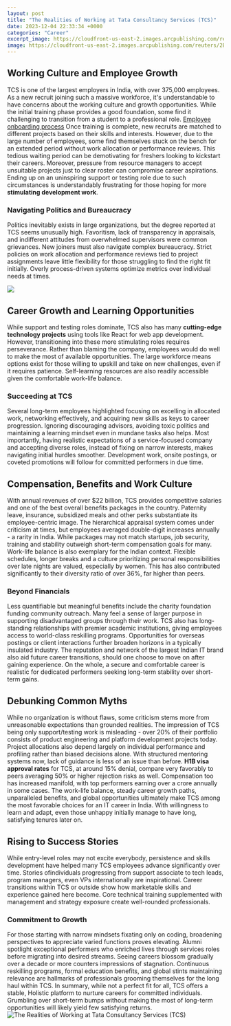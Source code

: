 ```yaml
---
layout: post
title: "The Realities of Working at Tata Consultancy Services (TCS)"
date: 2023-12-04 22:33:34 +0000
categories: "Career"
excerpt_image: https://cloudfront-us-east-2.images.arcpublishing.com/reuters/2BBQDC7RQRPZVEKPFD5GIW6FC4.jpg
image: https://cloudfront-us-east-2.images.arcpublishing.com/reuters/2BBQDC7RQRPZVEKPFD5GIW6FC4.jpg
---
```


## Working Culture and Employee Growth 
TCS is one of the largest employers in India, with over 375,000 employees. As a new recruit joining such a massive workforce, it's understandable to have concerns about the working culture and growth opportunities. While the initial training phase provides a good foundation, some find it challenging to transition from a student to a professional role. 
[Employee onboarding process](https://fistore.mysenprints.com/collection/abdo)
Once training is complete, new recruits are matched to different projects based on their skills and interests. However, due to the large number of employees, some find themselves stuck on the bench for an extended period without work allocation or performance reviews. This tedious waiting period can be demotivating for freshers looking to kickstart their careers. 
Moreover, pressure from resource managers to accept unsuitable projects just to clear roster can compromise career aspirations. Ending up on an uninspiring support or testing role due to such circumstances is understandably frustrating for those hoping for more **stimulating development work**.
### Navigating Politics and Bureaucracy  
Politics inevitably exists in large organizations, but the degree reported at TCS seems unusually high. Favoritism, lack of transparency in appraisals, and indifferent attitudes from overwhelmed supervisors were common grievances. 
New joiners must also navigate complex bureaucracy. Strict policies on work allocation and performance reviews tied to project assignments leave little flexibility for those struggling to find the right fit initially. Overly process-driven systems optimize metrics over individual needs at times.

![](https://media.glassdoor.com/l/8a/46/04/9e/tcs.jpg)
## Career Growth and Learning Opportunities
While support and testing roles dominate, TCS also has many **cutting-edge technology projects** using tools like React for web app development. However, transitioning into these more stimulating roles requires perseverance. 
Rather than blaming the company, employees would do well to make the most of available opportunities. The large workforce means options exist for those willing to upskill and take on new challenges, even if it requires patience. Self-learning resources are also readily accessible given the comfortable work-life balance.
### Succeeding at TCS
Several long-term employees highlighted focusing on excelling in allocated work, networking effectively, and acquiring new skills as keys to career progression. Ignoring discouraging advisors, avoiding toxic politics and maintaining a learning mindset even in mundane tasks also helps. 
Most importantly, having realistic expectations of a service-focused company and accepting diverse roles, instead of fixing on narrow interests, makes navigating initial hurdles smoother. Development work, onsite postings, or coveted promotions will follow for committed performers in due time.
## Compensation, Benefits and Work Culture
With annual revenues of over $22 billion, TCS provides competitive salaries and one of the best overall benefits packages in the country. Paternity leave, insurance, subsidized meals and other perks substantiate its employee-centric image.
The hierarchical appraisal system comes under criticism at times, but employees averaged double-digit increases annually - a rarity in India. While packages may not match startups, job security, training and stability outweigh short-term compensation goals for many. 
Work-life balance is also exemplary for the Indian context. Flexible schedules, longer breaks and a culture prioritizing personal responsibilities over late nights are valued, especially by women. This has also contributed significantly to their diversity ratio of over 36%, far higher than peers.
### Beyond Financials 
Less quantifiable but meaningful benefits include the charity foundation funding community outreach. Many feel a sense of larger purpose in supporting disadvantaged groups through their work. 
TCS also has long-standing relationships with premier academic institutions, giving employees access to world-class reskilling programs. Opportunities for overseas postings or client interactions further broaden horizons in a typically insulated industry.
The reputation and network of the largest Indian IT brand also aid future career transitions, should one choose to move on after gaining experience. On the whole, a secure and comfortable career is realistic for dedicated performers seeking long-term stability over short-term gains.
## Debunking Common Myths
While no organization is without flaws, some criticism stems more from unreasonable expectations than grounded realities. The impression of TCS being only support/testing work is misleading - over 20% of their portfolio consists of product engineering and platform development projects today. 
Project allocations also depend largely on individual performance and profiling rather than biased decisions alone. With structured mentoring systems now, lack of guidance is less of an issue than before. 
**H1B visa approval rates** for TCS, at around 15% denial, compare very favorably to peers averaging 50% or higher rejection risks as well. Compensation too has increased manifold, with top performers earning over a crore annually in some cases.
The work-life balance, steady career growth paths, unparalleled benefits, and global opportunities ultimately make TCS among the most favorable choices for an IT career in India. With willingness to learn and adapt, even those unhappy initially manage to have long, satisfying tenures later on.
## Rising to Success Stories  
While entry-level roles may not excite everybody, persistence and skills development have helped many TCS employees advance significantly over time. Stories ofindividuals progressing from support associate to tech leads, program managers, even VPs internationally are inspirational. 
Career transitions within TCS or outside show how marketable skills and experience gained here become. Core technical training supplemented with management and strategy exposure create well-rounded professionals.
### Commitment to Growth
For those starting with narrow mindsets fixating only on coding, broadening perspectives to appreciate varied functions proves elevating. Alumni spotlight exceptional performers who enriched lives through services roles before migrating into desired streams.
Seeing careers blossom gradually over a decade or more counters impressions of stagnation. Continuous reskilling programs, formal education benefits, and global stints maintaining relevance are hallmarks of professionals grooming themselves for the long haul within TCS.
In summary, while not a perfect fit for all, TCS offers a stable, Holistic platform to nurture careers for committed individuals. Grumbling over short-term bumps without making the most of long-term opportunities will likely yield few satisfying returns.
![The Realities of Working at Tata Consultancy Services (TCS)](https://cloudfront-us-east-2.images.arcpublishing.com/reuters/2BBQDC7RQRPZVEKPFD5GIW6FC4.jpg)